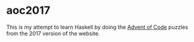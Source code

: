 # aoc2017

This is my attempt to learn Haskell by doing the 
[Advent of Code](http://adventofcode.com/2017) puzzles from the 
2017 version of the website.
